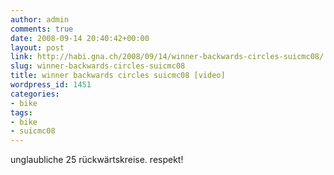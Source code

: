 ```yaml
---
author: admin
comments: true
date: 2008-09-14 20:40:42+00:00
layout: post
link: http://habi.gna.ch/2008/09/14/winner-backwards-circles-suicmc08/
slug: winner-backwards-circles-suicmc08
title: winner backwards circles suicmc08 [video]
wordpress_id: 1451
categories:
- bike
tags:
- bike
- suicmc08
---
```



unglaubliche 25 rückwärtskreise. respekt!
